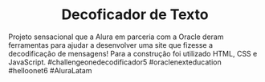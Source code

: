 <h1 align="center"> Decoficador de Texto </h1>

Projeto sensacional que a Alura em parceria com a Oracle deram ferramentas para ajudar a desenvolver uma site que fizesse a decodificação de mensagens!
Para a construção foi utilizado HTML, CSS e JavaScript. 
#challengeonedecodificador5 #oraclenexteducation #helloonet6 #AluraLatam

